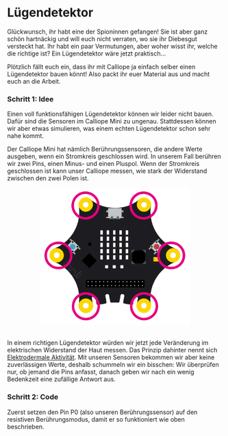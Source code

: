 # Lügendetektor
Glückwunsch, ihr habt eine der Spioninnen gefangen! Sie ist aber ganz schön hartnäckig und will euch nicht 
verraten, wo sie ihr Diebesgut versteckt hat. Ihr habt ein paar Vermutungen, aber woher wisst ihr,
welche die richtige ist? Ein Lügendetektor wäre jetzt praktisch...

Plötzlich fällt euch ein, dass ihr mit Calliope ja einfach selber einen Lügendetektor bauen könnt!
Also packt ihr euer Material aus und macht euch an die Arbeit.

### Schritt 1: Idee
Einen voll funktionsfähigen Lügendetektor können wir leider nicht bauen. Dafür sind die Sensoren
im Calliope Mini zu ungenau. Stattdessen können wir aber etwas simulieren, was einem echten Lügendetektor
schon sehr nahe kommt.

Der Calliope Mini hat nämlich Berührungssensoren, die andere Werte ausgeben, wenn ein Stromkreis geschlossen
wird. In unserem Fall berühren wir zwei Pins, einen Minus- und einen Pluspol. Wenn der Stromkreis
geschlossen ist kann unser Calliope messen, wie stark der Widerstand zwischen den zwei Polen ist.

<img src="_starcode_calliope_visuals/picture_touch_pins.png" width="349" height="322" class="center" style="display: block; margin-left: auto; margin-right: auto;"> <br>

In einem richtigen Lügendetektor würden wir jetzt jede Veränderung im elektrischen Widerstand der Haut
messen. Das Prinzip dahinter nennt sich [Elektrodermale Aktivität](https://de.wikipedia.org/wiki/Elektrodermale_Aktivit%C3%A4t).
Mit unseren Sensoren bekommen wir aber keine zuverlässigen Werte, deshalb schummeln wir ein bisschen:
Wir überprüfen nur, ob jemand die Pins anfasst, danach geben wir nach ein wenig Bedenkzeit eine zufällige
Antwort aus.

### Schritt 2: Code

Zuerst setzen den Pin P0 (also unseren Berührungssensor) auf den resistiven Berührungsmodus, damit er
so funktioniert wie oben beschrieben.

